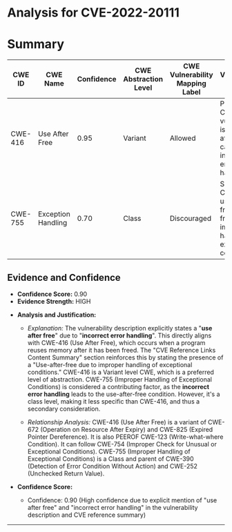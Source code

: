 # Analysis for CVE-2022-20111

# Summary
| CWE ID | CWE Name | Confidence | CWE Abstraction Level | CWE Vulnerability Mapping Label | CWE-Vulnerability Mapping Notes |
|---|---|---|---|---|---|
| CWE-416 | Use After Free | 0.95 | Variant | Allowed | Primary CWE. The vulnerability is a use-after-free caused by incorrect error handling. |
| CWE-755 | Exception Handling | 0.70 | Class | Discouraged | Secondary CWE. The use-after-free stems from improper handling of exceptional conditions. |

## Evidence and Confidence

*   **Confidence Score:** 0.90
*   **Evidence Strength:** HIGH

- **Analysis and Justification:**  
  - *Explanation:* The vulnerability description explicitly states a "**use after free**" due to "**incorrect error handling**". This directly aligns with CWE-416 (Use After Free), which occurs when a program reuses memory after it has been freed. The "CVE Reference Links Content Summary" section reinforces this by stating the presence of a "Use-after-free due to improper handling of exceptional conditions." CWE-416 is a Variant level CWE, which is a preferred level of abstraction. CWE-755 (Improper Handling of Exceptional Conditions) is considered a contributing factor, as the **incorrect error handling** leads to the use-after-free condition. However, it's a class level, making it less specific than CWE-416, and thus a secondary consideration.
  
  - *Relationship Analysis:* CWE-416 (Use After Free) is a variant of CWE-672 (Operation on Resource After Expiry) and CWE-825 (Expired Pointer Dereference). It is also PEEROF CWE-123 (Write-what-where Condition). It can follow CWE-754 (Improper Check for Unusual or Exceptional Conditions). CWE-755 (Improper Handling of Exceptional Conditions) is a Class and parent of CWE-390 (Detection of Error Condition Without Action) and CWE-252 (Unchecked Return Value).

- **Confidence Score:**  
  - Confidence: 0.90 (High confidence due to explicit mention of "use after free" and "incorrect error handling" in the vulnerability description and CVE reference summary)

---